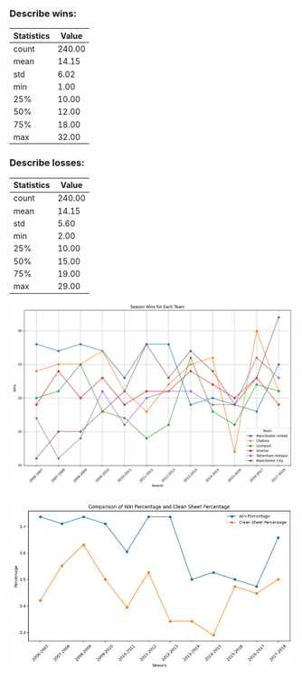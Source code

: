 ### Describe wins:
| Statistics | Value |
| ----- | ----- |
| count | 240.00 |
| mean | 14.15 |
| std | 6.02 |
| min | 1.00 |
| 25% | 10.00 |
| 50% | 12.00 |
| 75% | 18.00 |
| max | 32.00 |


### Describe losses:
| Statistics | Value |
| ----- | ----- |
| count | 240.00 |
| mean | 14.15 |
| std | 5.60 |
| min | 2.00 |
| 25% | 10.00 |
| 50% | 15.00 |
| 75% | 19.00 |
| max | 29.00 |


![Top Teams Wins](top_teams_wins.png)

![Win and Clean Sheet Percentages](win_clean_sheet_relation.png)
